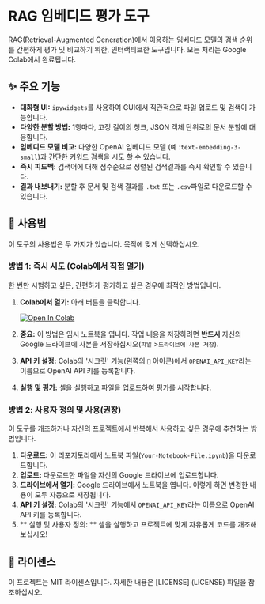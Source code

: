 # RAG 임베디드 평가 도구

RAG(Retrieval-Augmented Generation)에서 이용하는 임베디드 모델의 검색 순위를 간편하게 평가 및 비교하기 위한, 인터랙티브한 도구입니다. 모든 처리는 Google Colab에서 완료됩니다.

## ✨ 주요 기능

-   **대화형 UI:** `ipywidgets`를 사용하여 GUI에서 직관적으로 파일 업로드 및 검색이 가능합니다.
-   **다양한 분할 방법:** 1행마다, 고정 길이의 청크, JSON 객체 단위로의 문서 분할에 대응합니다.
-   **임베디드 모델 비교:** 다양한 OpenAI 임베디드 모델 (예 :`text-embedding-3-small`)과 간단한 키워드 검색을 시도 할 수 있습니다.
-   **즉시 피드백:** 검색어에 대해 점수순으로 정렬된 검색결과를 즉시 확인할 수 있습니다.
-   **결과 내보내기:** 분할 후 문서 및 검색 결과를 `.txt` 또는 `.csv`파일로 다운로드할 수 있습니다.

## 🚀 사용법
이 도구의 사용법은 두 가지가 있습니다.
목적에 맞게 선택하십시오.

### 방법 1: 즉시 시도 (Colab에서 직접 열기)
한 번만 시험하고 싶은, 간편하게 평가하고 싶은 경우에 최적인 방법입니다.

1.  **Colab에서 열기:** 아래 버튼을 클릭합니다.

    [![Open In Colab](https://colab.research.google.com/assets/colab-badge.svg)](https://colab.research.google.com/drive/1iOokg0eyb7ud2gS66ILxDJU1Mh6LTuIo?usp=sharing)

2.  **중요:** 이 방법은 임시 노트북을 엽니다. 작업 내용을 저장하려면 **반드시** 자신의 Google 드라이브에 사본을 저장하십시오(`파일` >`드라이브에 사본 저장`).
3.  **API 키 설정:** Colab의 '시크릿' 기능(왼쪽의 `🔑` 아이콘)에서 `OPENAI_API_KEY`라는 이름으로 OpenAI API 키를 등록합니다.
4.  **실행 및 평가:** 셀을 실행하고 파일을 업로드하여 평가를 시작합니다.

### 방법 2: 사용자 정의 및 사용(권장)
이 도구를 개조하거나 자신의 프로젝트에서 반복해서 사용하고 싶은 경우에 추천하는 방법입니다.

1.  **다운로드:** 이 리포지토리에서 노트북 파일(`Your-Notebook-File.ipynb`)을 다운로드합니다.
2.  **업로드:** 다운로드한 파일을 자신의 Google 드라이브에 업로드합니다.
3.  **드라이브에서 열기:** Google 드라이브에서 노트북을 엽니다. 이렇게 하면 변경한 내용이 모두 자동으로 저장됩니다.
4.  **API 키 설정:** Colab의 '시크릿' 기능에서 `OPENAI_API_KEY`라는 이름으로 OpenAI API 키를 등록합니다.
5.  ** 실행 및 사용자 정의: ** 셀을 실행하고 프로젝트에 맞게 자유롭게 코드를 개조해보십시오!

## 📄 라이센스

이 프로젝트는 MIT 라이센스입니다. 자세한 내용은 [LICENSE] (LICENSE) 파일을 참조하십시오.
